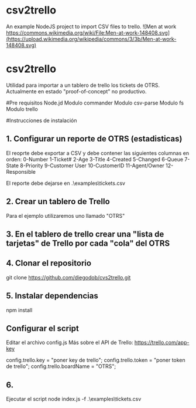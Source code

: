 # csv2trello
An example NodeJS project to import CSV files to trello.
![Men at work https://commons.wikimedia.org/wiki/File:Men-at-work-148408.svg](https://upload.wikimedia.org/wikipedia/commons/3/3b/Men-at-work-148408.svg)

# csv2trello
Utilidad para importar a un tablero de trello los tickets de OTRS.
Actualmente en estado "proof-of-concept" no productivo.

#Pre requisitos
Node.jd
Modulo commander
Modulo csv-parse
Modulo  fs
Modulo trello

#Instrucciones de instalación

## 1. Configurar un reporte de OTRS (estadisticas) 
El reoprte debe exportar a CSV y debe contener las siguientes columnas en orden:
0-Number
1-Ticket#
2-Age
3-Title
4-Created
5-Changed
6-Queue
7-State
8-Priority
9-Customer User
10-CustomerID
11-Agent/Owner
12-Responsible

El reporte debe dejarse en .\examples\tickets.csv


## 2. Crear un tablero de Trello
Para el ejemplo utilizaremos uno llamado "OTRS"

## 3. En el tablero de trello crear una "lista de tarjetas" de Trello por cada "cola" del OTRS

## 4. Clonar el repositorio
git clone https://github.com/diegodob/cvs2trello.git

## 5. Instalar dependencias
npm install

## Configurar el script 
Editar el archivo config.js
Más sobre el API de Trello: https://trello.com/app-key

config.trello.key = "poner key de trello";
config.trello.token = "poner token de trello";
config.trello.boardName = "OTRS";

## 6.
Ejecutar el script
node index.js -f .\examples\tickets.csv

